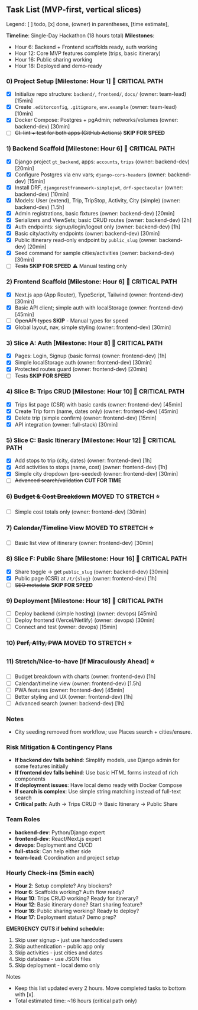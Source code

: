 ## Task List (MVP-first, vertical slices)

Legend: [ ] todo, [x] done, (owner) in parentheses, [time estimate], <dependency>

**Timeline**: Single-Day Hackathon (18 hours total)
**Milestones**:
- Hour 6: Backend + Frontend scaffolds ready, auth working
- Hour 12: Core MVP features complete (trips, basic itinerary)
- Hour 16: Public sharing working
- Hour 18: Deployed and demo-ready

### 0) Project Setup [Milestone: Hour 1] 🏁 **CRITICAL PATH**
- [x] Initialize repo structure: `backend/`, `frontend/`, `docs/` (owner: team-lead) [15min]
- [x] Create `.editorconfig`, `.gitignore`, `env.example` (owner: team-lead) [10min] <repo-structure>
- [x] Docker Compose: Postgres + pgAdmin; networks/volumes (owner: backend-dev) [30min]
- [ ] ~~CI: lint + test for both apps (GitHub Actions)~~ **SKIP FOR SPEED**

### 1) Backend Scaffold [Milestone: Hour 6] 🎯 **CRITICAL PATH**
- [x] Django project `gt_backend`, apps: `accounts`, `trips` (owner: backend-dev) [20min] <docker-setup>
- [x] Configure Postgres via env vars; `django-cors-headers` (owner: backend-dev) [15min] <django-project>
- [x] Install DRF, `djangorestframework-simplejwt`, `drf-spectacular` (owner: backend-dev) [10min] <django-project>
- [x] Models: User (extend), Trip, TripStop, Activity, City (simple) (owner: backend-dev) [1.5h] <packages>
- [x] Admin registrations, basic fixtures (owner: backend-dev) [20min] <models>
- [x] Serializers and ViewSets; basic CRUD routes (owner: backend-dev) [2h] <models>
- [x] Auth endpoints: signup/login/logout only (owner: backend-dev) [1h] <serializers>
- [x] Basic city/activity endpoints (owner: backend-dev) [30min] <serializers>
- [x] Public itinerary read-only endpoint by `public_slug` (owner: backend-dev) [20min] <serializers>
- [x] Seed command for sample cities/activities (owner: backend-dev) [30min] <models>
- [ ] ~~Tests~~ **SKIP FOR SPEED** ⚠️ Manual testing only

### 2) Frontend Scaffold [Milestone: Hour 6] 🎯 **CRITICAL PATH**
- [x] Next.js app (App Router), TypeScript, Tailwind (owner: frontend-dev) [30min] <repo-structure>
- [x] Basic API client; simple auth with localStorage (owner: frontend-dev) [45min] <nextjs-app>
- [ ] ~~OpenAPI types~~ **SKIP** - Manual types for speed
- [x] Global layout, nav, simple styling (owner: frontend-dev) [30min] <api-client>

### 3) Slice A: Auth [Milestone: Hour 8] 🏁 **CRITICAL PATH**
- [x] Pages: Login, Signup (basic forms) (owner: frontend-dev) [1h] <frontend-scaffold>
- [x] Simple localStorage auth (owner: frontend-dev) [30min] <auth-pages>
- [x] Protected routes guard (owner: frontend-dev) [20min] <auth-flow>
- [ ] ~~Tests~~ **SKIP FOR SPEED**

### 4) Slice B: Trips CRUD [Milestone: Hour 10] 🎯 **CRITICAL PATH**
- [x] Trips list page (CSR) with basic cards (owner: frontend-dev) [45min] <auth-complete>
- [x] Create Trip form (name, dates only) (owner: frontend-dev) [45min] <trips-list>
- [x] Delete trip (simple confirm) (owner: frontend-dev) [15min] <create-trip>
- [x] API integration (owner: full-stack) [30min] <trip-forms>

### 5) Slice C: Basic Itinerary [Milestone: Hour 12] 🎯 **CRITICAL PATH**
- [x] Add stops to trip (city, dates) (owner: frontend-dev) [1h] <trips-crud>
- [x] Add activities to stops (name, cost) (owner: frontend-dev) [1h] <stops-ui>
- [x] Simple city dropdown (pre-seeded) (owner: frontend-dev) [30min] <backend-search>
- [ ] ~~Advanced search/validation~~ **CUT FOR TIME**

### 6) ~~Budget & Cost Breakdown~~ **MOVED TO STRETCH** ⭐
- [ ] Simple cost totals only (owner: frontend-dev) [30min] <itinerary>

### 7) ~~Calendar/Timeline View~~ **MOVED TO STRETCH** ⭐ 
- [ ] Basic list view of itinerary (owner: frontend-dev) [30min] <itinerary>

### 8) Slice F: Public Share [Milestone: Hour 16] 🏁 **CRITICAL PATH**
- [x] Share toggle → get `public_slug` (owner: backend-dev) [30min] <itinerary-complete>
- [x] Public page (CSR) at `/t/{slug}` (owner: frontend-dev) [1h] <share-endpoint>
- [ ] ~~SEO metadata~~ **SKIP FOR SPEED**

### 9) Deployment [Milestone: Hour 18] 🏁 **CRITICAL PATH**
- [ ] Deploy backend (simple hosting) (owner: devops) [45min] <public-share-complete>
- [ ] Deploy frontend (Vercel/Netlify) (owner: devops) [30min] <backend-deployed>
- [ ] Connect and test (owner: devops) [15min] <frontend-deployed>

### 10) ~~Perf, A11y, PWA~~ **MOVED TO STRETCH** ⭐

### 11) Stretch/Nice-to-have [If Miraculously Ahead] ⭐
- [ ] Budget breakdown with charts (owner: frontend-dev) [1h]
- [ ] Calendar/timeline view (owner: frontend-dev) [1.5h]
- [ ] PWA features (owner: frontend-dev) [45min]
- [ ] Better styling and UX (owner: frontend-dev) [1h]
- [ ] Advanced search (owner: backend-dev) [1h]

### Notes
- City seeding removed from workflow; use Places search + cities/ensure.

### Risk Mitigation & Contingency Plans
- **If backend dev falls behind**: Simplify models, use Django admin for some features initially
- **If frontend dev falls behind**: Use basic HTML forms instead of rich components
- **If deployment issues**: Have local demo ready with Docker Compose
- **If search is complex**: Use simple string matching instead of full-text search
- **Critical path**: Auth → Trips CRUD → Basic Itinerary → Public Share

### Team Roles
- **backend-dev**: Python/Django expert
- **frontend-dev**: React/Next.js expert  
- **devops**: Deployment and CI/CD
- **full-stack**: Can help either side
- **team-lead**: Coordination and project setup

### Hourly Check-ins (5min each)
- **Hour 2**: Setup complete? Any blockers?
- **Hour 6**: Scaffolds working? Auth flow ready?  
- **Hour 10**: Trips CRUD working? Ready for itinerary?
- **Hour 12**: Basic itinerary done? Start sharing feature?
- **Hour 16**: Public sharing working? Ready to deploy?
- **Hour 17**: Deployment status? Demo prep?

**EMERGENCY CUTS if behind schedule:**
1. Skip user signup - just use hardcoded users
2. Skip authentication - public app only  
3. Skip activities - just cities and dates
4. Skip database - use JSON files
5. Skip deployment - local demo only

Notes
- Keep this list updated every 2 hours. Move completed tasks to bottom with [x].
- Total estimated time: ~16 hours (critical path only)


